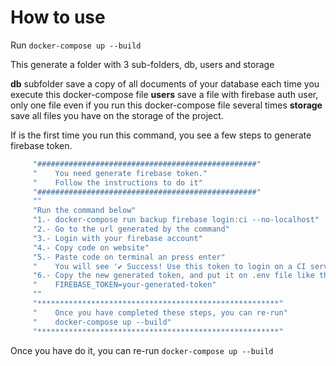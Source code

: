 # How to use

Run `docker-compose up --build`

This generate a folder with 3 sub-folders, db, users and storage

**db** subfolder save a copy of all documents of your database each time you execute this docker-compose file
**users** save a file with firebase auth user, only one file even if you run this docker-compose file several times
**storage** save all files you have on the storage of the project.

If is the first time you run this command, you see a few steps to generate firebase token.
```bash
     "#################################################"
     "    You need generate firebase token."
     "    Follow the instructions to do it"
     "#################################################"
     ""
     "Run the command below"
     "1.- docker-compose run backup firebase login:ci --no-localhost"
     "2.- Go to the url generated by the command"
     "3.- Login with your firebase account"
     "4.- Copy code on website"
     "5.- Paste code on terminal an press enter"
     "    You will see '✔ Success! Use this token to login on a CI server:'"
     "6.- Copy the new generated token, and put it on .env file like this"
     "    FIREBASE_TOKEN=your-generated-token"
     ""
     "******************************************************"
     "    Once you have completed these steps, you can re-run"
     "    docker-compose up --build"
     "******************************************************"
```

Once you have do it, you can re-run `docker-compose up --build`